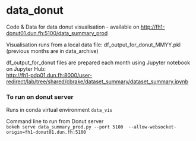 # data_donut

Code & Data for data donut visualisation - available on 
http://fh1-donut01.dun.fh:5100/data_summary_prod

Visualisation runs from a local data file:
df_output_for_donut_MMYY.pkl
(previous months are in data_archive)

df_output_for_donut files are prepared each month using Jupyter notebook on Jupyter Hub:    
http://fh1-pdp01.dun.fh:8000/user-redirect/lab/tree/shared/cbrake/dataset_summary/dataset_summary.ipynb


### To run on donut server
Runs in conda virtual environment `data_vis`    

Command line to run from Donut server    
`bokeh serve data_summary_prod.py --port 5100  --allow-websocket-origin=fh1-donut01.dun.fh:5100`



